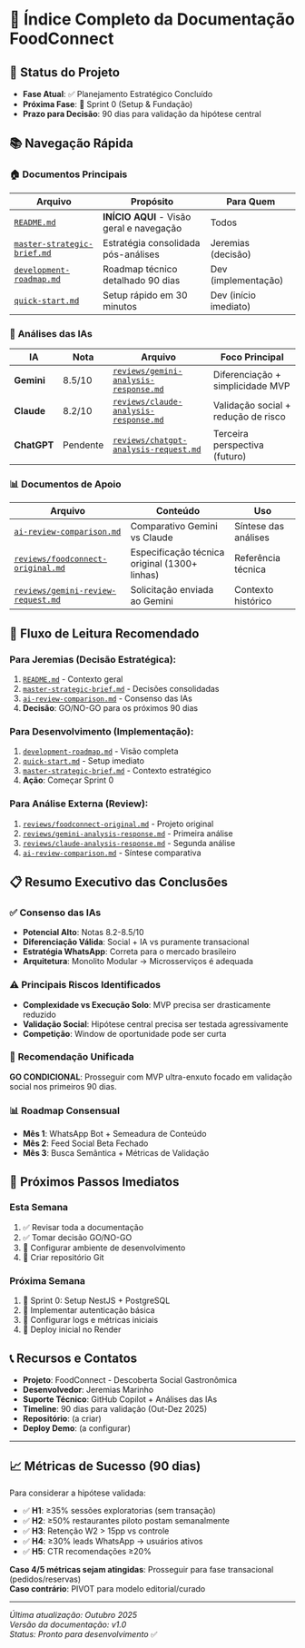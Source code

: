 # 📁 Índice Completo da Documentação FoodConnect

## 🎯 Status do Projeto

- **Fase Atual**: ✅ Planejamento Estratégico Concluído
- **Próxima Fase**: 🚀 Sprint 0 (Setup & Fundação)
- **Prazo para Decisão**: 90 dias para validação da hipótese central

## 📚 Navegação Rápida

### 🏠 **Documentos Principais**

| Arquivo                                                    | Propósito                                 | Para Quem             |
| ---------------------------------------------------------- | ----------------------------------------- | --------------------- |
| [`README.md`](../README.md)                                | **INÍCIO AQUI** - Visão geral e navegação | Todos                 |
| [`master-strategic-brief.md`](./master-strategic-brief.md) | Estratégia consolidada pós-análises       | Jeremias (decisão)    |
| [`development-roadmap.md`](./development-roadmap.md)       | Roadmap técnico detalhado 90 dias         | Dev (implementação)   |
| [`quick-start.md`](./quick-start.md)                       | Setup rápido em 30 minutos                | Dev (início imediato) |

### 🤖 **Análises das IAs**

| IA          | Nota     | Arquivo                                                                        | Foco Principal                      |
| ----------- | -------- | ------------------------------------------------------------------------------ | ----------------------------------- |
| **Gemini**  | 8.5/10   | [`reviews/gemini-analysis-response.md`](./reviews/gemini-analysis-response.md) | Diferenciação + simplicidade MVP    |
| **Claude**  | 8.2/10   | [`reviews/claude-analysis-response.md`](./reviews/claude-analysis-response.md) | Validação social + redução de risco |
| **ChatGPT** | Pendente | [`reviews/chatgpt-analysis-request.md`](./reviews/chatgpt-analysis-request.md) | Terceira perspectiva (futuro)       |

### 📊 **Documentos de Apoio**

| Arquivo                                                                  | Conteúdo                                      | Uso                  |
| ------------------------------------------------------------------------ | --------------------------------------------- | -------------------- |
| [`ai-review-comparison.md`](./ai-review-comparison.md)                   | Comparativo Gemini vs Claude                  | Síntese das análises |
| [`reviews/foodconnect-original.md`](./reviews/foodconnect-original.md)   | Especificação técnica original (1300+ linhas) | Referência técnica   |
| [`reviews/gemini-review-request.md`](./reviews/gemini-review-request.md) | Solicitação enviada ao Gemini                 | Contexto histórico   |

## 🎯 **Fluxo de Leitura Recomendado**

### Para **Jeremias** (Decisão Estratégica):

1. [`README.md`](../README.md) - Contexto geral
2. [`master-strategic-brief.md`](./master-strategic-brief.md) - Decisões consolidadas
3. [`ai-review-comparison.md`](./ai-review-comparison.md) - Consenso das IAs
4. **Decisão**: GO/NO-GO para os próximos 90 dias

### Para **Desenvolvimento** (Implementação):

1. [`development-roadmap.md`](./development-roadmap.md) - Visão completa
2. [`quick-start.md`](./quick-start.md) - Setup imediato
3. [`master-strategic-brief.md`](./master-strategic-brief.md) - Contexto estratégico
4. **Ação**: Começar Sprint 0

### Para **Análise Externa** (Review):

1. [`reviews/foodconnect-original.md`](./reviews/foodconnect-original.md) - Projeto original
2. [`reviews/gemini-analysis-response.md`](./reviews/gemini-analysis-response.md) - Primeira análise
3. [`reviews/claude-analysis-response.md`](./reviews/claude-analysis-response.md) - Segunda análise
4. [`ai-review-comparison.md`](./ai-review-comparison.md) - Síntese comparativa

## 📋 **Resumo Executivo das Conclusões**

### ✅ **Consenso das IAs**

- **Potencial Alto**: Notas 8.2-8.5/10
- **Diferenciação Válida**: Social + IA vs puramente transacional
- **Estratégia WhatsApp**: Correta para o mercado brasileiro
- **Arquitetura**: Monolito Modular → Microsserviços é adequada

### ⚠️ **Principais Riscos Identificados**

- **Complexidade vs Execução Solo**: MVP precisa ser drasticamente reduzido
- **Validação Social**: Hipótese central precisa ser testada agressivamente
- **Competição**: Window de oportunidade pode ser curta

### 🎯 **Recomendação Unificada**

**GO CONDICIONAL**: Prosseguir com MVP ultra-enxuto focado em validação social nos primeiros 90 dias.

### 📊 **Roadmap Consensual**

- **Mês 1**: WhatsApp Bot + Semeadura de Conteúdo
- **Mês 2**: Feed Social Beta Fechado
- **Mês 3**: Busca Semântica + Métricas de Validação

## 🚀 **Próximos Passos Imediatos**

### Esta Semana

1. ✅ Revisar toda a documentação
2. ✅ Tomar decisão GO/NO-GO
3. 🎯 Configurar ambiente de desenvolvimento
4. 🎯 Criar repositório Git

### Próxima Semana

1. 🎯 Sprint 0: Setup NestJS + PostgreSQL
2. 🎯 Implementar autenticação básica
3. 🎯 Configurar logs e métricas iniciais
4. 🎯 Deploy inicial no Render

## 📞 **Recursos e Contatos**

- **Projeto**: FoodConnect - Descoberta Social Gastronômica
- **Desenvolvedor**: Jeremias Marinho
- **Suporte Técnico**: GitHub Copilot + Análises das IAs
- **Timeline**: 90 dias para validação (Out-Dez 2025)
- **Repositório**: (a criar)
- **Deploy Demo**: (a configurar)

---

## 📈 **Métricas de Sucesso (90 dias)**

Para considerar a hipótese validada:

- ✅ **H1**: ≥35% sessões exploratorias (sem transação)
- ✅ **H2**: ≥50% restaurantes piloto postam semanalmente
- ✅ **H3**: Retenção W2 > 15pp vs controle
- ✅ **H4**: ≥30% leads WhatsApp → usuários ativos
- ✅ **H5**: CTR recomendações ≥20%

**Caso 4/5 métricas sejam atingidas**: Prosseguir para fase transacional (pedidos/reservas)  
**Caso contrário**: PIVOT para modelo editorial/curado

---

_Última atualização: Outubro 2025_  
_Versão da documentação: v1.0_  
_Status: Pronto para desenvolvimento_ ✅

